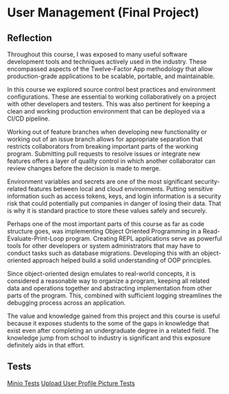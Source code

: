 # User Management (Final Project)

## Reflection

Throughout this course, I was exposed to many useful software development tools and techniques actively used in the industry. These encompassed aspects of the Twelve-Factor App methodology that allow production-grade applications to be scalable, portable, and maintainable.

In this course we explored source control best practices and environment configurations. These are essential to working collaboratively on a project with other developers and testers. This was also pertinent for keeping a clean and working production environment that can be deployed via a CI/CD pipeline.

Working out of feature branches when developing new functionality or working out of an issue branch allows for appropriate separation that restricts collaborators from breaking important parts of the working program. Submitting pull requests to resolve issues or integrate new features offers a layer of quality control in which another collaborator can review changes before the decision is made to merge. 

Environment variables and secrets are one of the most significant security-related features between local and cloud environments. Putting sensitive information such as access tokens, keys, and login information is a security risk that could potentially put companies in danger of losing their data. That is why it is standard practice to store these values safely and securely.

Perhaps one of the most important parts of this course as far as code structure goes, was implementing Object Oriented Programming in a Read-Evaluate-Print-Loop program. Creating REPL applications serve as powerful tools for other developers or system administrators that may have to conduct tasks such as database migrations. Developing this with an object-oriented approach helped build a solid understanding of OOP principles. 

Since object-oriented design emulates to real-world concepts, it is considered a reasonable way to organize a program, keeping all related data and operations together and abstracting implementation from other parts of the program. This, combined with sufficient logging streamlines the debugging process across an application.

The value and knowledge gained from this project and this course is useful because it exposes students to the some of the gaps in knowledge that exist even after completing an undergraduate degree in a related field. The knowledge jump from school to industry is significant and this exposure definitely aids in that effort.


## Tests
[Minio Tests](https://github.com/adrianaska0/user_management/blob/main/tests/test_minio.py)
[Upload User Profile Picture Tests](https://github.com/adrianaska0/user_management/blob/main/tests/test_api/test_users_api.py)
